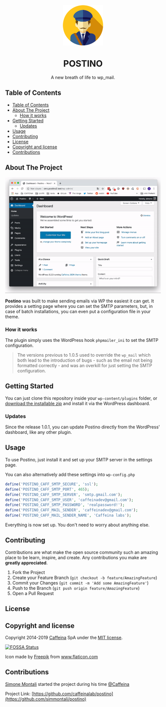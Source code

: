 <!-- PROJECT LOGO -->
<br />
<p align="center">
  <a href="https://github.com/caffeinalab/postino">
    <img src="res/postman.png" alt="Logo" width="130" height="130">
  </a>
  <h1 align="center">POSTINO</h1>

  <p align="center">
    A new breath of life to wp_mail.
  </p>
</p>



<!-- TABLE OF CONTENTS -->
## Table of Contents

- [Table of Contents](#table-of-contents)
- [About The Project](#about-the-project)
  - [How it works](#how-it-works)
- [Getting Started](#getting-started)
  - [Updates](#updates)
- [Usage](#usage)
- [Contributing](#contributing)
- [License](#license)
- [Copyright and license](#copyright-and-license)
- [Contributions](#contributions)



<!-- ABOUT THE PROJECT -->
## About The Project
![Product Name Screen Shot][screenshot]


**Postino** was built to make sending emails via WP the easiest it can get. It provides a setting page where you can set the SMTP parameters, but, in case of batch installations, you can even put a configuration file in your theme. 
### How it works
The plugin simply uses the WordPress hook `phpmailer_ini` to set the SMTP configuration. 

> The versions previous to 1.0.5 used to override the `wp_mail` which both lead to the introduction of bugs - such as the email not being formatted correctly - and was an overkill for just setting the SMTP configuration.

<!-- GETTING STARTED -->
## Getting Started

You can just clone this repository inside your `wp-content/plugins` folder, or [download the installable zip](https://github.com/caffeinalab/postino/releases/latest/download/postino.zip) and install it via the WordPress dashboard. 

### Updates
Since the release 1.0.1, you can update Postino directly from the WordPress' dashboard, like any other plugin.


<!-- USAGE EXAMPLES -->
## Usage

To use Postino, just install it and set up your SMTP server in the settings page.

You can also alternatively add these settings into `wp-config.php`

```php
define('POSTINO_CAFF_SMTP_SECURE', 'ssl');
define('POSTINO_CAFF_SMTP_PORT', 465);
define('POSTINO_CAFF_SMTP_SERVER', 'smtp.gmail.com');
define('POSTINO_CAFF_SMTP_USER', 'caffeinadev@gmail.com');
define('POSTINO_CAFF_SMTP_PASSWORD', 'realpassword!');
define('POSTINO_CAFF_MAIL_SENDER', 'caffeinadev@gmail.com');
define('POSTINO_CAFF_MAIL_SENDER_NAME', 'Caffeina labs');
```

Everything is now set up. You don't need to worry about anything else.

<!-- CONTRIBUTING -->
## Contributing

Contributions are what make the open source community such an amazing place to be learn, inspire, and create. Any contributions you make are **greatly appreciated**.

1. Fork the Project
2. Create your Feature Branch (`git checkout -b feature/AmazingFeature`)
3. Commit your Changes (`git commit -m 'Add some AmazingFeature'`)
4. Push to the Branch (`git push origin feature/AmazingFeature`)
5. Open a Pull Request

<!-- LICENSE -->
## License

## Copyright and license

Copyright 2014-2019 [Caffeina](http://caffeina.com) SpA under the [MIT license](LICENSE.md).

[![FOSSA Status](https://app.fossa.com/api/projects/git%2Bgithub.com%2Fcaffeinalab%2Fpostino.svg?type=small)](https://app.fossa.com/projects/git%2Bgithub.com%2Fcaffeinalab%2Fpostino?ref=badge_small)

<div>Icon made by <a href="https://www.flaticon.com/authors/freepik" title="Freepik">Freepik</a> from <a href="https://www.flaticon.com/" title="Flaticon">www.flaticon.com</a></div>

<!-- CONTRIBUTIONS -->
## Contributions

[Simone Montali](https://monta.li) started the project during his time [@Caffeina](https://caffeina.com)

Project Link: [https://github.com/caffeinalab/postino](https://github.com/simmontali/postino)

[screenshot]: res/screenshot.gif "Screenshot"
[logo]: res/postman.png
